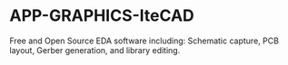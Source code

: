 APP-GRAPHICS-IteCAD
===================

Free and Open Source EDA software including: Schematic capture, PCB layout, Gerber generation, and library editing.
